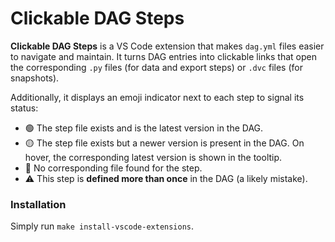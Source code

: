 # Clickable DAG Steps

**Clickable DAG Steps** is a VS Code extension that makes `dag.yml` files easier to navigate and maintain. It turns DAG entries into clickable links that open the corresponding `.py` files (for data and export steps) or `.dvc` files (for snapshots).

Additionally, it displays an emoji indicator next to each step to signal its status:

- 🟢 The step file exists and is the latest version in the DAG.
- 🟡 The step file exists but a newer version is present in the DAG. On hover, the corresponding latest version is shown in the tooltip.
- 🔴 No corresponding file found for the step.
- ⚠️ This step is **defined more than once** in the DAG (a likely mistake).

### Installation

Simply run `make install-vscode-extensions`.

